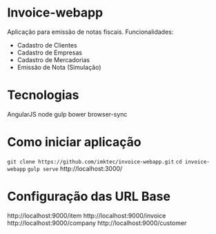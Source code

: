 # Invoice-webapp

Aplicação para emissão de notas fiscais.
Funcionalidades:
- Cadastro de Clientes
- Cadastro de Empresas
- Cadastro de Mercadorias
- Emissão de Nota (Simulação)

# Tecnologias
AngularJS
node
gulp
bower
browser-sync

# Como iniciar aplicação
`git clone https://github.com/imktec/invoice-webapp.git`
`cd invoice-webapp`
`gulp serve`
http://localhost:3000/

# Configuração das URL Base
http://localhost:9000/item
http://localhost:9000/invoice
http://localhost:9000/company
http://localhost:9000/customer
